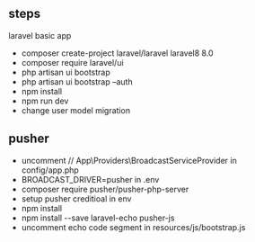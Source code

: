 ## steps

laravel basic app

- composer create-project laravel/laravel laravel8 8.0
- composer require laravel/ui
- php artisan ui bootstrap
- php artisan ui bootstrap –auth
- npm install
- npm run dev
- change user model migration

## pusher 
- uncomment // App\Providers\BroadcastServiceProvider in config/app.php
- BROADCAST_DRIVER=pusher in .env
- composer require pusher/pusher-php-server
- setup pusher creditioal in env
- npm install
- npm install --save laravel-echo pusher-js
- uncomment echo code segment in resources/js/bootstrap.js
